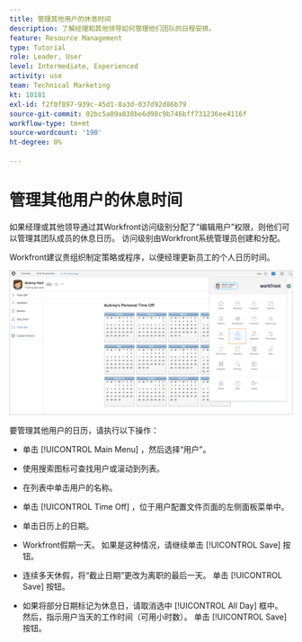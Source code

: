 ```yaml
---
title: 管理其他用户的休息时间
description: 了解经理和其他领导如何管理他们团队的日程安排。
feature: Resource Management
type: Tutorial
role: Leader, User
level: Intermediate, Experienced
activity: use
team: Technical Marketing
kt: 10181
exl-id: f2f0f897-939c-45d1-8a3d-037d92d86b79
source-git-commit: 02bc5a09a838be6d98c9b746bff731236ee4116f
workflow-type: tm+mt
source-wordcount: '190'
ht-degree: 0%

---
```


# 管理其他用户的休息时间

如果经理或其他领导通过其Workfront访问级别分配了“编辑用户”权限，则他们可以管理其团队成员的休息日历。 访问级别由Workfront系统管理员创建和分配。

Workfront建议贵组织制定策略或程序，以便经理更新员工的个人日历时间。

![主菜单中的用户](assets/mouto_01.png)

要管理其他用户的日历，请执行以下操作：

* 单击 [!UICONTROL Main Menu] ，然后选择“用户”。

* 使用搜索图标可查找用户或滚动到列表。

* 在列表中单击用户的名称。

* 单击 [!UICONTROL Time Off] ，位于用户配置文件页面的左侧面板菜单中。

* 单击日历上的日期。

* Workfront假期一天。 如果是这种情况，请继续单击 [!UICONTROL Save] 按钮。

* 连续多天休假，将“截止日期”更改为离职的最后一天。 单击 [!UICONTROL Save] 按钮。

* 如果将部分日期标记为休息日，请取消选中 [!UICONTROL All Day] 框中。 然后，指示用户当天的工作时间（可用小时数）。 单击 [!UICONTROL Save] 按钮。
